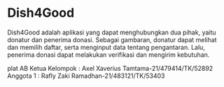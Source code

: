 # Dish4Good
Dish4Good adalah aplikasi yang dapat menghubungkan dua pihak, yaitu donatur dan penerima donasi. Sebagai gambaran, donatur dapat melihat dan memilih daftar, serta menginput data tentang pengantaran. Lalu, penerima donasi dapat melakukan verifikasi dan mengirim kebutuhan.

plat AB
Ketua Kelompok : Axel Xaverius Tamtama-21/479414/TK/52892
Anggota 1 : Rafly Zaki Ramadhan-21/483121/TK/53403
